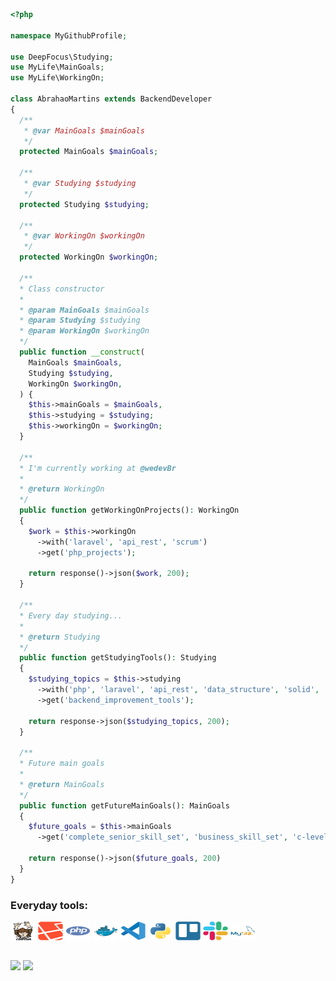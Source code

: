 ```php
<?php
  
namespace MyGithubProfile;

use DeepFocus\Studying;
use MyLife\MainGoals;
use MyLife\WorkingOn;

class AbrahaoMartins extends BackendDeveloper
{
  /**
   * @var MainGoals $mainGoals
   */
  protected MainGoals $mainGoals;
    
  /**
   * @var Studying $studying
   */
  protected Studying $studying;
    
  /**
   * @var WorkingOn $workingOn
   */
  protected WorkingOn $workingOn;
  
  /**
  * Class constructor
  *
  * @param MainGoals $mainGoals
  * @param Studying $studying
  * @param WorkingOn $workingOn
  */
  public function __construct(
    MainGoals $mainGoals,
    Studying $studying,
    WorkingOn $workingOn,
  ) {
    $this->mainGoals = $mainGoals,
    $this->studying = $studying;
    $this->workingOn = $workingOn;
  }
  
  /**
  * I'm currently working at @wedevBr
  *
  * @return WorkingOn
  */
  public function getWorkingOnProjects(): WorkingOn
  {
    $work = $this->workingOn
      ->with('laravel', 'api_rest', 'scrum')
      ->get('php_projects');
    
    return response()->json($work, 200);
  }
  
  /**
  * Every day studying...
  *
  * @return Studying
  */
  public function getStudyingTools(): Studying
  {
    $studying_topics = $this->studying
      ->with('php', 'laravel', 'api_rest', 'data_structure', 'solid', 'astrophysics') // why not, right?
      ->get('backend_improvement_tools');
             
    return response->json($studying_topics, 200);
  }
             
  /**
  * Future main goals
  *
  * @return MainGoals
  */
  public function getFutureMainGoals(): MainGoals
  {
    $future_goals = $this->mainGoals
      ->get('complete_senior_skill_set', 'business_skill_set', 'c-level_position');
             
    return response()->json($future_goals, 200)
  }
}

```

[//]: # (<img src="https://github.com/abrahaosrmartins/abrahaosrmartins/blob/main/carbon_vscode.png"/>)

### Everyday tools:
<div>
  <img alt="Ab-Composer" height="30" width="40" src="https://github.com/devicons/devicon/blob/master/icons/composer/composer-original.svg">
  <img alt="Ab-Laravel" height="30" width="40" src="https://github.com/devicons/devicon/blob/master/icons/laravel/laravel-plain.svg">
  <img alt="Ab-Php" height="30" width="40" src="https://github.com/devicons/devicon/blob/master/icons/php/php-plain.svg">
  <img alt="Ab-Docker" height="30" width="40" src="https://github.com/devicons/devicon/blob/master/icons/docker/docker-original.svg">
  <img alt="Ab-Vscode" height="30" width="40" src="https://github.com/devicons/devicon/blob/master/icons/vscode/vscode-original.svg">
  <img alt="Ab-Python" height="30" width="40" src="https://github.com/devicons/devicon/blob/master/icons/python/python-original.svg">
  <img alt="Ab-Trello" height="30" width="40" src="https://github.com/devicons/devicon/blob/master/icons/trello/trello-plain.svg">
  <img alt="Ab-Slack" height="30" width="40" src="https://github.com/devicons/devicon/blob/master/icons/slack/slack-original.svg">
  <img alt="Ab-Mysql" height="30" width="40" src="https://github.com/devicons/devicon/blob/master/icons/mysql/mysql-original-wordmark.svg">
</div>
  
  ##
 
<div>
  <a href = "mailto:abrahaosrmartins@gmail.com"><img src="https://img.shields.io/badge/-Gmail-%23333?style=for-the-badge&logo=gmail&logoColor=white" target="_blank"></a>
  <a href="https://www.linkedin.com/in/abrahaosrmartins/" target="_blank"><img src="https://img.shields.io/badge/-LinkedIn-%230077B5?style=for-the-badge&logo=linkedin&logoColor=white" target="_blank"></a> 
</div>
